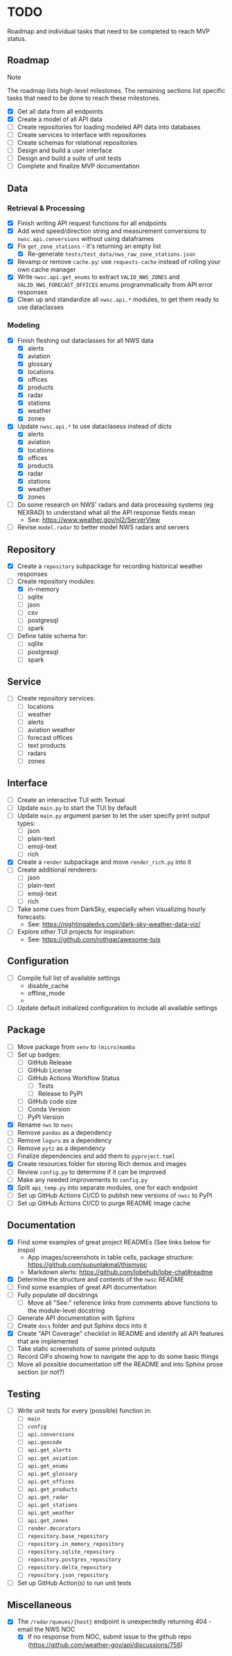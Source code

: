 # TODO
Roadmap and individual tasks that need to be completed to reach MVP status.

## Roadmap
> [!NOTE]
> The roadmap lists high-level milestones. The remaining sections list specific tasks that need to be done to reach these milestones.
- [x] Get all data from all endpoints
- [x] Create a model of all API data
- [ ] Create repositories for loading modeled API data into databases
- [ ] Create services to interface with repositories
- [ ] Create schemas for relational repositories
- [ ] Design and build a user interface
- [ ] Design and build a suite of unit tests
- [ ] Complete and finalize MVP documentation
  
## Data
### Retrieval & Processing
- [x] Finish writing API request functions for all endpoints
- [x] Add wind speed/direction string and measurement conversions to `nwsc.api.conversions` without using dataframes
- [x] Fix `get_zone_stations` - it's returning an empty list
  - [x] Re-generate `tests/test_data/nws_raw_zone_stations.json`
- [x] Revamp or remove `cache.py`: use `requests-cache` instead of rolling your own cache manager
- [x] Write `nwsc.api.get_enums` to extract `VALID_NWS_ZONES` and `VALID_NWS_FORECAST_OFFICES` enums programmatically from API error responses
- [x] Clean up and standardize all `nwsc.api.*` modules, to get them ready to use dataclasses
### Modeling
- [x] Finish fleshing out dataclasses for all NWS data
  - [x] alerts
  - [x] aviation
  - [x] glossary
  - [x] locations
  - [x] offices
  - [x] products
  - [x] radar
  - [x] stations
  - [x] weather
  - [x] zones
- [x] Update `nwsc.api.*` to use dataclasess instead of dicts
  - [x] alerts
  - [x] aviation
  - [x] locations
  - [x] offices
  - [x] products
  - [x] radar
  - [x] stations
  - [x] weather
  - [x] zones
- [ ] Do some research on NWS' radars and data processing systems (eg NEXRAD) to understand what all the API response fields mean
  - See: https://www.weather.gov/nl2/ServerView
- [ ] Revise `model.radar` to better model NWS radars and servers

## Repository
- [x] Create a `repository` subpackage for recording historical weather responses
- [ ] Create repository modules:
  - [x] in-memory
  - [ ] sqlite
  - [ ] json
  - [ ] csv
  - [ ] postgresql
  - [ ] spark
- [ ] Define table schema for:
  - [ ] sqlite
  - [ ] postgresql
  - [ ] spark

## Service
- [ ] Create repository services:
  - [ ] locations
  - [ ] weather
  - [ ] alerts
  - [ ] aviation weather
  - [ ] forecast offices
  - [ ] text products
  - [ ] radars
  - [ ] zones

## Interface
- [ ] Create an interactive TUI with Textual
- [ ] Update `main.py` to start the TUI by default
- [ ] Update `main.py` argument parser to let the user specify print output types:
  - [ ] json
  - [ ] plain-text
  - [ ] emoji-text
  - [ ] rich
- [x] Create a `render` subpackage and move `render_rich.py` into it
- [ ] Create additional renderers:
  - [ ] json
  - [ ] plain-text
  - [ ] emoji-text
  - [ ] rich
- [ ] Take some cues from DarkSky, especially when visualizing hourly forecasts:
  - See: https://nightingaledvs.com/dark-sky-weather-data-viz/
- [ ] Explore other TUI projects for inspiration:
  - See: https://github.com/rothgar/awesome-tuis

## Configuration
- [ ] Compile full list of available settings
  - disable_cache
  - offline_mode
  - 
- [ ] Update default initialized configuration to include all available settings

## Package
- [ ] Move package from `venv` to `(micro)mamba`
- [ ] Set up badges:
  - [ ] GitHub Release
  - [ ] GitHub License
  - [ ] GitHub Actions Workflow Status
    - [ ] Tests
    - [ ] Release to PyPI
  - [ ] GitHub code size
  - [ ] Conda Version
  - [ ] PyPI Version
- [x] Rename `nws` to `nwsc`
- [ ] Remove `pandas` as a dependency
- [ ] Remove `loguru` as a dependency
- [ ] Remove `pytz` as a dependency
- [ ] Finalize dependencies and add them to `pyproject.toml`
- [x] Create resources folder for storing Rich demos and images
- [ ] Review `config.py` to determine if it can be improved
- [ ] Make any needed improvements to `config.py`
- [x] Split `api_temp.py` into separate modules, one for each endpoint
- [ ] Set up GitHub Actions CI/CD to publish new versions of `nwsc` to PyPI
- [ ] Set up GitHub Actions CI/CD to purge README image cache

## Documentation
- [x] Find some examples of great project READMEs (See links below for inspo)
  - App images/screenshots in table cells, package structure: https://github.com/supunlakmal/thismypc
  - Markdown alerts: https://github.com/lobehub/lobe-chat#readme
- [x] Determine the structure and contents of the `nwsc` README
- [ ] Find some examples of great API documentation
- [ ] Fully populate *all* docstrings
  - [ ] Move all "See:" reference links from comments above functions to the module-level docstring
- [ ] Generate API documentation with Sphinx
- [ ] Create `docs` folder and put Sphinx docs into it
- [x] Create "API Coverage" checklist in README and identify all API features that are implemented
- [ ] Take static screenshots of some printed outputs
- [ ] Record GIFs showing how to navigate the app to do some basic things
- [ ] Move all possible documentation off the README and into Sphinx prose section (or not?)

## Testing
- [ ] Write unit tests for every (possible) function in:
  - [ ] `main`
  - [ ] `config`
  - [ ] `api.conversions`
  - [ ] `api.geocode`
  - [ ] `api.get_alerts`
  - [ ] `api.get_aviation`
  - [ ] `api.get_enums`
  - [ ] `api.get_glossary`
  - [ ] `api.get_offices`
  - [ ] `api.get_products`
  - [ ] `api.get_radar`
  - [ ] `api.get_stations`
  - [ ] `api.get_weather`
  - [ ] `api.get_zones`
  - [ ] `render.decorators`
  - [ ] `repository.base_repository`
  - [ ] `repository.in_memory_repository`
  - [ ] `repository.sqlite_repository`
  - [ ] `repository.postgres_repository`
  - [ ] `repository.delta_repository`
  - [ ] `repository.json_repository`
- [ ] Set up GitHub Action(s) to run unit tests

## Miscellaneous
- [x] The `/radar/queues/{host}` endpoint is unexpectedly returning 404 - email the NWS NOC
  - [x] If no response from NOC, submit issue to the github repo (https://github.com/weather-gov/api/discussions/756)